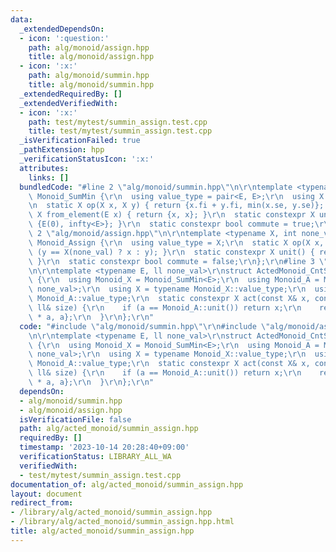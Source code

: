 ```yaml
---
data:
  _extendedDependsOn:
  - icon: ':question:'
    path: alg/monoid/assign.hpp
    title: alg/monoid/assign.hpp
  - icon: ':x:'
    path: alg/monoid/summin.hpp
    title: alg/monoid/summin.hpp
  _extendedRequiredBy: []
  _extendedVerifiedWith:
  - icon: ':x:'
    path: test/mytest/summin_assign.test.cpp
    title: test/mytest/summin_assign.test.cpp
  _isVerificationFailed: true
  _pathExtension: hpp
  _verificationStatusIcon: ':x:'
  attributes:
    links: []
  bundledCode: "#line 2 \"alg/monoid/summin.hpp\"\n\r\ntemplate <typename E>\r\nstruct\
    \ Monoid_SumMin {\r\n  using value_type = pair<E, E>;\r\n  using X = value_type;\r\
    \n  static X op(X x, X y) { return {x.fi + y.fi, min(x.se, y.se)}; }\r\n  static\
    \ X from_element(E x) { return {x, x}; }\r\n  static constexpr X unit() { return\
    \ {E(0), infty<E>}; }\r\n  static constexpr bool commute = true;\r\n};\r\n#line\
    \ 2 \"alg/monoid/assign.hpp\"\n\r\ntemplate <typename X, int none_val>\r\nstruct\
    \ Monoid_Assign {\r\n  using value_type = X;\r\n  static X op(X x, X y) { return\
    \ (y == X(none_val) ? x : y); }\r\n  static constexpr X unit() { return X(none_val);\
    \ }\r\n  static constexpr bool commute = false;\r\n};\r\n#line 3 \"alg/acted_monoid/summin_assign.hpp\"\
    \n\r\ntemplate <typename E, ll none_val>\r\nstruct ActedMonoid_CntSumMin_Assign\
    \ {\r\n  using Monoid_X = Monoid_SumMin<E>;\r\n  using Monoid_A = Monoid_Assign<ll,\
    \ none_val>;\r\n  using X = typename Monoid_X::value_type;\r\n  using A = typename\
    \ Monoid_A::value_type;\r\n  static constexpr X act(const X& x, const A& a, const\
    \ ll& size) {\r\n    if (a == Monoid_A::unit()) return x;\r\n    return {E(size)\
    \ * a, a};\r\n  }\r\n};\r\n"
  code: "#include \"alg/monoid/summin.hpp\"\r\n#include \"alg/monoid/assign.hpp\"\r\
    \n\r\ntemplate <typename E, ll none_val>\r\nstruct ActedMonoid_CntSumMin_Assign\
    \ {\r\n  using Monoid_X = Monoid_SumMin<E>;\r\n  using Monoid_A = Monoid_Assign<ll,\
    \ none_val>;\r\n  using X = typename Monoid_X::value_type;\r\n  using A = typename\
    \ Monoid_A::value_type;\r\n  static constexpr X act(const X& x, const A& a, const\
    \ ll& size) {\r\n    if (a == Monoid_A::unit()) return x;\r\n    return {E(size)\
    \ * a, a};\r\n  }\r\n};\r\n"
  dependsOn:
  - alg/monoid/summin.hpp
  - alg/monoid/assign.hpp
  isVerificationFile: false
  path: alg/acted_monoid/summin_assign.hpp
  requiredBy: []
  timestamp: '2023-10-14 20:28:40+09:00'
  verificationStatus: LIBRARY_ALL_WA
  verifiedWith:
  - test/mytest/summin_assign.test.cpp
documentation_of: alg/acted_monoid/summin_assign.hpp
layout: document
redirect_from:
- /library/alg/acted_monoid/summin_assign.hpp
- /library/alg/acted_monoid/summin_assign.hpp.html
title: alg/acted_monoid/summin_assign.hpp
---
```

